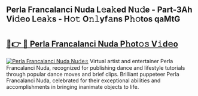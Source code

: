 ## Perla Francalanci Nuda L𝚎a𝚔ed N𝚞𝚍e - Part-3Ah Vi𝚍𝚎o L𝚎a𝚔s - H𝚘𝚝 O𝚗𝚕yf𝚊ns P𝚑𝚘tos qaMtG

# <h2><a href="http://kf95jl.oniu.top/?m=Perla+Francalanci+Nuda">🔗👉 🔴 Perla Francalanci Nuda P𝚑ot𝚘𝚜 V𝚒d𝚎o</a></h2>

[![Perla Francalanci Nuda Nu𝚍e𝚜](https://i.imgur.com/0qMVB7G.gif)](http://kf95jl.oniu.top/?m=Perla+Francalanci+Nuda)
Virtual artist and entertainer Perla Francalanci Nuda, recognized for publishing dance and lifestyle tutorials through popular dance moves and brief clips. Brilliant puppeteer Perla Francalanci Nuda, celebrated for their exceptional abilities and accomplishments in bringing inanimate objects to life.  
